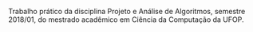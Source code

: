 Trabalho prático da disciplina Projeto e Análise de Algoritmos, semestre 2018/01, do mestrado acadêmico em Ciência da Computação da UFOP.

